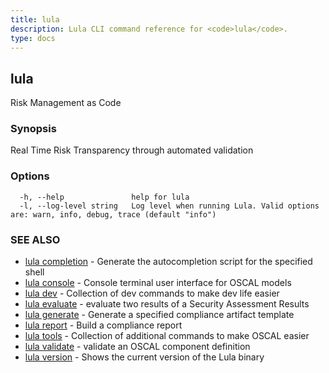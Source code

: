 ```yaml
---
title: lula
description: Lula CLI command reference for <code>lula</code>.
type: docs
---
```

## lula

Risk Management as Code

### Synopsis

Real Time Risk Transparency through automated validation

### Options

```
  -h, --help               help for lula
  -l, --log-level string   Log level when running Lula. Valid options are: warn, info, debug, trace (default "info")
```

### SEE ALSO

* [lula completion](./lula_completion.md)	 - Generate the autocompletion script for the specified shell
* [lula console](./lula_console.md)	 - Console terminal user interface for OSCAL models
* [lula dev](./lula_dev.md)	 - Collection of dev commands to make dev life easier
* [lula evaluate](./lula_evaluate.md)	 - evaluate two results of a Security Assessment Results
* [lula generate](./lula_generate.md)	 - Generate a specified compliance artifact template
* [lula report](./lula_report.md)	 - Build a compliance report
* [lula tools](./lula_tools.md)	 - Collection of additional commands to make OSCAL easier
* [lula validate](./lula_validate.md)	 - validate an OSCAL component definition
* [lula version](./lula_version.md)	 - Shows the current version of the Lula binary


